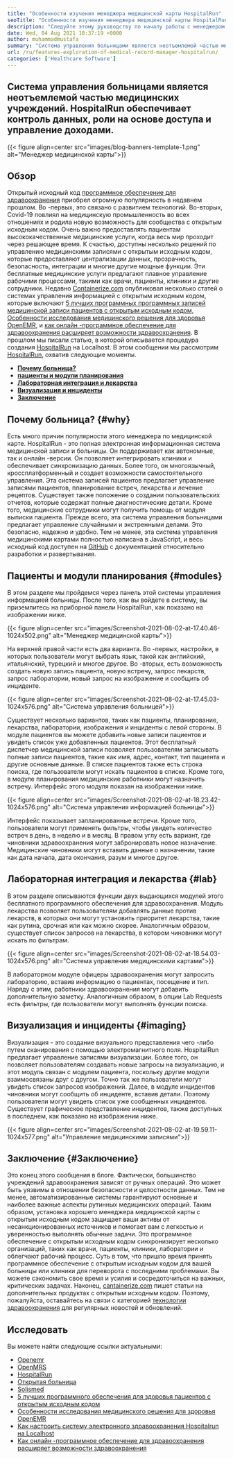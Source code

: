 ```yaml
---
title: "Особенности изучения менеджера медицинской карты HospitalRun" 
seoTitle: "Особенности изучения менеджера медицинской карты HospitalRun" 
description: "Следуйте этому руководству по началу работы с менеджером медицинской карты Hospitalrun. Он открыт, многоязычный и автоматизирует многие из важных процессов." 
date: Wed, 04 Aug 2021 18:37:19 +0000
author: muhammadmustafa
summary: "Система управления больницами является неотъемлемой частью медицинских учреждений. HospitalRun обеспечивает контроль данных, роли на основе доступа и управление доходами." 
url: /ru/features-exploration-of-medical-record-manager-hospitalrun/
categories: ['Healthcare Software']
---
```


## Система управления больницами является неотъемлемой частью медицинских учреждений. HospitalRun обеспечивает контроль данных, роли на основе доступа и управление доходами.

{{< figure align=center src="images/blog-banners-template-1.png" alt="Менеджер медицинской карты">}}


## Обзор
Открытый исходный код [программное обеспечение для здравоохранения][1] приобрел огромную популярность в недавнем прошлом. Во -первых, это связано с развитием технологий. Во-вторых, Covid-19 повлиял на медицинскую промышленность во всех отношениях и родила новую возможность для сообщества с открытым исходным кодом. Очень важно предоставлять пациентам высококачественные медицинские услуги, когда весь мир проходит через решающее время. К счастью, доступны несколько решений по управлению медицинскими записями с открытым исходным кодом, которые предоставляют централизации данных, прозрачность, безопасность, интеграции и многие другие мощные функции. Эти бесплатные медицинские услуги предлагают плавное управление рабочими процессами, такими как врачи, пациенты, клиники и другие сотрудники. Недавно [Containerize.com][2] опубликовал несколько статей о системах управления информацией с открытым исходным кодом, которые включают [5 лучших программных программных записей медицинской записи пациентов с открытым исходным кодом][3], [Особенности исследования медицинского решения для здоровья OpenEMR][4], и [как онлайн -программное обеспечение для здравоохранения расширяет возможности здравоохранения][5].
В прошлом мы писали статью, в которой описывается процедура создания [HospitalRun][6] на Localhost. В этом сообщении мы рассмотрим [HospitalRun][6], охватив следующие моменты.
*  **[Почему больница?][7]**  
*  **[пациенты и модули планирования][8]**  
*  **[Лабораторная интеграция и лекарства][9]**  
*  **[Визуализация и инциденты][10]**  
*  **[Заключение][11]**  

## Почему больница? {#why}

Есть много причин популярности этого менеджера по медицинской карте. HospitalRun - это полная электронная информационная система медицинской записи и больницы. Он поддерживает как автономные, так и онлайн -версии. Он позволяет интегрировать клиники и обеспечивает синхронизацию данных. Более того, он многоязычный, кроссплатформенный и создает возможности самостоятельного управления. Эта система записей пациентов предлагает управление записями пациентов, планирование встреч, лекарства и лечение рецептов. Существует также положение о создании пользовательских отчетов, которые содержат полные диагностические детали. Кроме того, медицинские сотрудники могут получить помощь от модуля выписки пациента. Прежде всего, эта система управления больницами предлагает управление случайными и экстренными делами. Это безопасно, надежно и удобно. Тем не менее, эта система управления медицинскими картами полностью написана в JavaScript, и весь исходный код доступен на [GitHub][12] с документацией относительно разработки и развертывания.

## Пациенты и модули планирования {#modules}

В этом разделе мы пройдемся через панель этой системы управления информацией больницы. После того, как вы войдете в систему, вы приземлитесь на приборной панели HospitalRun, как показано на изображении ниже.

{{< figure align=center src="images/Screenshot-2021-08-02-at-17.40.46-1024x502.png" alt="Менеджер медицинской карты">}}

На верхней правой части есть два варианта. Во -первых, настройки, в которых пользователи могут выбрать язык, такой как английский, итальянский, турецкий и многое другое. Во -вторых, есть возможность создать новую запись пациента, новую встречу, запрос лекарств, запрос лаборатории, новый запрос на изображение и сообщить об инциденте.

{{< figure align=center src="images/Screenshot-2021-08-02-at-17.45.03-1024x576.png" alt="Система управления больницей">}}

Существует несколько вариантов, таких как пациенты, планирование, лекарства, лаборатории, изображения и инциденты с левой стороны. В модуле пациентов вы можете добавить новые записи пациентов и увидеть список уже добавленных пациентов. Этот бесплатный диспетчер медицинской записи позволяет пользователям записывать полные записи пациентов, такие как имя, адрес, контакт, тип пациента и другие основные данные. В списке пациентов также есть строка поиска, где пользователи могут искать пациентов в списке. Кроме того, в модуле планирования медицинские работники могут назначить встречу. Интерфейс этого модуля показан на изображении ниже.

{{< figure align=center src="images/Screenshot-2021-08-02-at-18.23.42-1024x576.png" alt="Система управления информацией больницы">}}

Интерфейс показывает запланированные встречи. Кроме того, пользователи могут применять фильтры, чтобы увидеть количество встреч в день, в неделю и в месяц. В правом углу есть вариант, где чиновники здравоохранения могут забронировать новое назначение. Медицинские чиновники могут вставить данные о назначении, такие как дата начала, дата окончания, разум и многое другое.

## Лабораторная интеграция и лекарства {#lab}

В этом разделе описываются функции двух выдающихся модулей этого бесплатного программного обеспечения для здравоохранения. Модуль лекарства позволяет пользователям добавлять данные против лекарств, в которых они могут установить приоритет лекарства, такие как рутина, срочная или как можно скорее. Аналогичным образом, существует список запросов на лекарства, в котором чиновники могут искать по фильтрам.

{{< figure align=center src="images/Screenshot-2021-08-02-at-18.54.03-1024x576.png" alt="Система управления медицинскими картами">}}

В лабораторном модуле офицеры здравоохранения могут запросить лабораторию, вставив информацию о пациентах, посещение и тип. Наряду с этим, работники здравоохранения могут добавить дополнительную заметку. Аналогичным образом, в опции Lab Requests есть фильтры, где пользователи могут выполнять функции поиска.

## Визуализация и инциденты {#imaging}

Визуализация - это создание визуального представления чего -либо путем сканирования с помощью электромагнитного поля. HospitalRun предлагает управление записями визуализации. Более того, он позволяет пользователям создавать новые запросы на визуализацию, и этот модуль связан с модулем пациента, поскольку другие модули взаимосвязаны друг с другом. Точно так же пользователи могут увидеть список запросов изображений. Далее, в модуле инцидентов чиновники могут сообщить об инциденте, вставив детали. Поэтому пользователи могут увидеть список уже сообщенных инцидентов. Существует графическое представление инцидентов, также доступных в последнем, как показано на изображении ниже.

{{< figure align=center src="images/Screenshot-2021-08-02-at-19.59.11-1024x577.png" alt="Управление медицинскими записями">}}


## Заключение {#Заключение}

Это конец этого сообщения в блоге. Фактически, большинство учреждений здравоохранения зависят от ручных операций. Это может быть уязвимы в отношении безопасности и целостности данных. Тем не менее, автоматизированные системы гарантируют основные и наиболее важные аспекты рутинных медицинских операций. Таким образом, установка хорошего менеджера медицинской карты с открытым исходным кодом защищает ваши активы от несанкционированных источников и помогает вам с легкостью и уверенностью выполнять обычные задачи. Это программное обеспечение с открытым исходным кодом синхронизирует несколько организаций, таких как врачи, пациенты, клиники, лаборатории и облегчают рабочий процесс. Суть в том, что пришло время принять программное обеспечение с открытым исходным кодом для вашей больницы или клиники для переворота с последними проблемами. Вы можете сэкономить свое время и усилия и сосредоточиться на важных, критических задачах.
Наконец, [cantainerize.com][2] пишет статьи на дополнительных продуктах с открытым исходным кодом. Поэтому, пожалуйста, оставайтесь на связи с категорией [технологии здравоохранения][1] для регулярных новостей и обновлений.

## Исследовать
Вы можете найти следующие ссылки актуальными:
  * [Openemr][13]
  * [OpenMRS][14]
  * [HospitalRun][15]
  * [Открытая больница][16]
  * [Solismed][17]
  * [5 лучших программного обеспечения для здоровья пациентов с открытым исходным кодом][3]
  * [Особенности исследования медицинского решения для здоровья OpenEMR][4]
  * [Как настроить систему электронного здравоохранения Hospitalrun на Localhost][18]
  * [Как онлайн -программное обеспечение для здравоохранения расширяет возможности здравоохранения][5]



[1]: https://products.containerize.com/healthcare-technologies/
[2]: https://www.containerize.com/
[3]: https://blog.containerize.com/2021/03/05/top-5-open-source-patient-record-management-software/
[4]: https://blog.containerize.com/healthcare-software/open-source-medical-software-openemr-features/
[5]: https://blog.containerize.com/2021/02/12/how-online-healthcare-software-empowers-healthcare-industry/
[6]: https://products.containerize.com/healthcare-technologies/hospitalrun/
[7]: #why
[8]: #modules
[9]: #lab
[10]: #imaging
[11]: #Conclusion
[12]: https://github.com/HospitalRun/hospitalrun
[13]: https://products.containerize.com/health-care-technologies/openemr
[14]: https://products.containerize.com/health-care-technologies/openmrs
[15]: https://products.containerize.com/healthcare-technologies/hospitalrun
[16]: https://products.containerize.com/healthcare-technologies/open-hospital
[17]: https://products.containerize.com/healthcare-technologies/solismed
[18]: https://blog.containerize.com/healthcare-software/how-to-install-hospitalrun-hospital-management-system/
